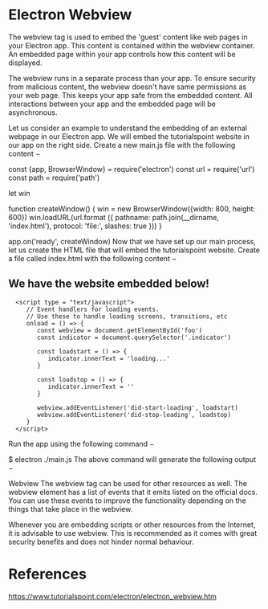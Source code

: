 # Electron Webview

The webview tag is used to embed the 'guest' content like web pages in your Electron app. This content is contained within the webview container. An embedded page within your app controls how this content will be displayed.

The webview runs in a separate process than your app. To ensure security from malicious content, the webview doesn't have same permissions as your web page. This keeps your app safe from the embedded content. All interactions between your app and the embedded page will be asynchronous.

Let us consider an example to understand the embedding of an external webpage in our Electron app. We will embed the tutorialspoint website in our app on the right side. Create a new main.js file with the following content −

const {app, BrowserWindow} = require('electron')
const url = require('url')
const path = require('path')

let win

function createWindow() {
   win = new BrowserWindow({width: 800, height: 600})
   win.loadURL(url.format ({
      pathname: path.join(__dirname, 'index.html'),
      protocol: 'file:',
      slashes: true
   }))
}

app.on('ready', createWindow)
Now that we have set up our main process, let us create the HTML file that will embed the tutorialspoint website. Create a file called index.html with the following content −

<!DOCTYPE html>
<html>
   <head>
      <meta charset = "UTF-8">
      <title>Menus</title>
   </head>

   <body>
      <div>
         <div>
            <h2>We have the website embedded below!</h2>
         </div>
         <webview id = "foo" src = "https://www.tutorialspoint.com/" style =
            "width:400px; height:480px;">
            <div class = "indicator"></div>
         </webview>
      </div>

      <script type = "text/javascript">
         // Event handlers for loading events.
         // Use these to handle loading screens, transitions, etc
         onload = () => {
            const webview = document.getElementById('foo')
            const indicator = document.querySelector('.indicator')

            const loadstart = () => {
               indicator.innerText = 'loading...'
            }

            const loadstop = () => {
               indicator.innerText = ''
            }

            webview.addEventListener('did-start-loading', loadstart)
            webview.addEventListener('did-stop-loading', loadstop)
         }
      </script>
   </body>
</html>
Run the app using the following command −

$ electron ./main.js
The above command will generate the following output −

Webview
The webview tag can be used for other resources as well. The webview element has a list of events that it emits listed on the official docs. You can use these events to improve the functionality depending on the things that take place in the webview.

Whenever you are embedding scripts or other resources from the Internet, it is advisable to use webview. This is recommended as it comes with great security benefits and does not hinder normal behaviour.

# References
https://www.tutorialspoint.com/electron/electron_webview.htm
